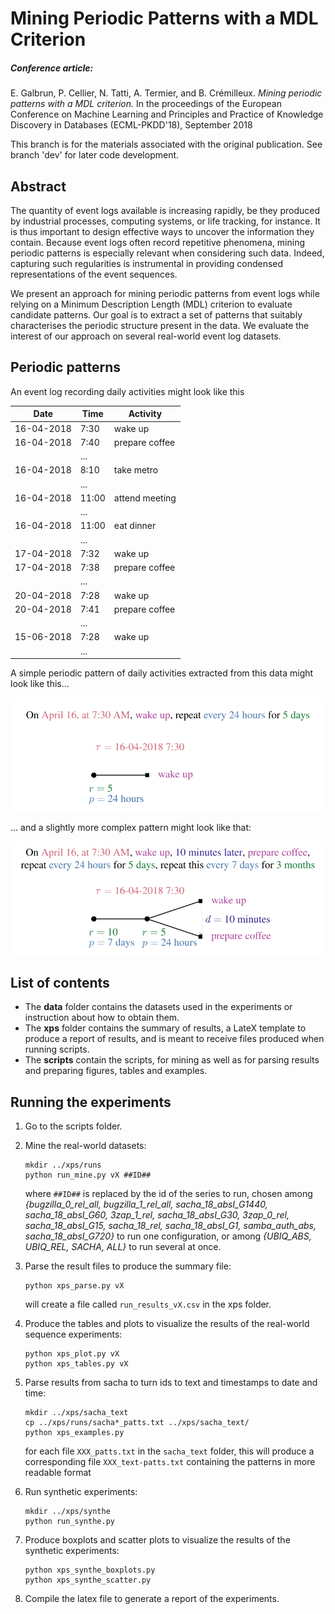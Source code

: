 # Mining Periodic Patterns with a MDL Criterion

##### Conference article:
E. Galbrun, P. Cellier, N. Tatti, A. Termier, and B. Crémilleux. *Mining periodic patterns with a MDL criterion.* In the proceedings of the European Conference on Machine Learning and Principles and Practice of Knowledge Discovery in Databases (ECML-PKDD'18), September 2018

This branch is for the materials associated with the original publication.
See branch 'dev' for later code development.

## Abstract

The quantity of event logs available is increasing rapidly, be they produced by industrial processes, computing systems, or life tracking, for instance. It is thus important to design effective ways to uncover the information they contain.
Because event logs often record repetitive phenomena, mining periodic patterns is especially relevant when considering such data.
Indeed, capturing such regularities is instrumental in providing condensed representations of the event sequences.

We present an approach for mining periodic patterns from event logs while relying on a Minimum Description Length (MDL) criterion to evaluate candidate patterns. Our goal is to extract a set of patterns that suitably characterises the periodic structure present in the data.
We evaluate the interest of our approach on several real-world event log datasets.

## Periodic patterns

An event log recording daily activities might look like this

| Date       | Time  | Activity       |
|------------|-------|----------------|
| 16-04-2018 | 7:30  | wake up        |
| 16-04-2018 | 7:40  | prepare coffee |
| &nbsp;     | ...   | &nbsp;         |
| 16-04-2018 | 8:10  | take metro     |
| &nbsp;     | ...   | &nbsp;         |
| 16-04-2018 | 11:00 | attend meeting |
| &nbsp;     | ...   | &nbsp;         |
| 16-04-2018 | 11:00 | eat dinner     |
| &nbsp;     | ...   | &nbsp;         |
| 17-04-2018 | 7:32  | wake up        |
| 17-04-2018 | 7:38  | prepare coffee |
| &nbsp;     | ...   | &nbsp;         |
| 20-04-2018 | 7:28  | wake up        |
| 20-04-2018 | 7:41  | prepare coffee |
| &nbsp;     | ...   | &nbsp;         |
| 15-06-2018 | 7:28  | wake up        |
| &nbsp;     | ...   | &nbsp;         |

A simple periodic pattern of daily activities extracted from this data might look like this...
    
![Example of a simple pattern](example_patt0.svg)

... and a slightly more complex pattern might look like that:
    
![Example of a more complex pattern](example_patt1.svg)



## List of contents

- The **data** folder contains the datasets used in the experiments or instruction about how to obtain them.
- The **xps** folder contains the summary of results, a LateX template to produce a report of results, and is meant to receive files produced when running scripts.
- The **scripts** contain the scripts, for mining as well as for parsing results and preparing figures, tables and examples.


## Running the experiments

1. Go to the scripts folder.
2. Mine the real-world datasets:

    ```
    mkdir ../xps/runs
    python run_mine.py vX ##ID##
    ```

    where `##ID##` is replaced by the id of the series to run, chosen among _{bugzilla_0_rel_all, bugzilla_1_rel_all, sacha_18_absI_G1440, sacha_18_absI_G60, 3zap_1_rel, sacha_18_absI_G30, 3zap_0_rel, sacha_18_absI_G15, sacha_18_rel, sacha_18_absI_G1, samba_auth_abs, sacha_18_absI_G720}_ to run one configuration, or among _{UBIQ_ABS, UBIQ_REL, SACHA, ALL}_ to run several at once.

3. Parse the result files to produce the summary file:

    ```
    python xps_parse.py vX
    ```
    
    will create a file called `run_results_vX.csv` in the xps folder.

4. Produce the tables and plots to visualize the results of the real-world sequence experiments:

    ```
    python xps_plot.py vX
    python xps_tables.py vX
    ```

5. Parse results from sacha to turn ids to text and timestamps to date and time:

    ```
    mkdir ../xps/sacha_text
    cp ../xps/runs/sacha*_patts.txt ../xps/sacha_text/
    python xps_examples.py
    ```
    
    for each file `XXX_patts.txt` in the `sacha_text` folder, this will produce a corresponding file `XXX_text-patts.txt` containing the patterns in more readable format

6. Run synthetic experiments:

    ```
    mkdir ../xps/synthe
    python run_synthe.py
    ```

7. Produce boxplots and scatter plots to visualize the results of the synthetic experiments:

    ```
    python xps_synthe_boxplots.py
    python xps_synthe_scatter.py
    ```

8. Compile the latex file to generate a report of the experiments.
